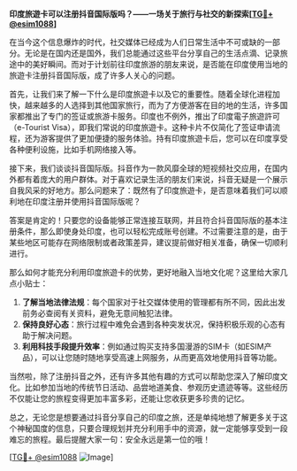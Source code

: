 **印度旅遊卡可以注册抖音国际版吗？——一场关于旅行与社交的新探索[[TG💪+ @esim1088](https://t.me/s/esim1088)]**

在当今这个信息爆炸的时代，社交媒体已经成为人们日常生活中不可或缺的一部分。无论是在国内还是国外，我们总能通过这些平台分享自己的生活点滴、记录旅途中的美好瞬间。而对于计划前往印度旅游的朋友来说，是否能在印度使用当地的旅遊卡注册抖音国际版，成了许多人关心的问题。

首先，让我们来了解一下什么是印度旅遊卡以及它的重要性。随着全球化进程加快，越来越多的人选择到其他国家旅行，而为了方便游客在目的地的生活，许多国家都推出了专门的签证或旅游卡服务。印度也不例外，推出了印度電子旅遊許可（e-Tourist Visa），即我们常说的印度旅遊卡。这种卡片不仅简化了签证申请流程，还为游客提供了更加便捷的服务体验。持有印度旅遊卡后，您可以在印度享受各种便利设施，比如手机网络接入等。

接下来，我们谈谈抖音国际版。抖音作为一款风靡全球的短视频社交应用，在国内外都有着庞大的用户群体。对于喜欢记录生活的朋友们来说，抖音无疑是一个展示自我风采的好地方。那么问题来了：既然有了印度旅遊卡，是否意味着我们可以顺利地在印度注册并使用抖音国际版呢？

答案是肯定的！只要您的设备能够正常连接互联网，并且符合抖音国际版的基本注册条件，那么即使身处印度，也可以轻松完成账号创建。不过需要注意的是，由于某些地区可能存在网络限制或者政策差异，建议提前做好相关准备，确保一切顺利进行。

那么如何才能充分利用印度旅遊卡的优势，更好地融入当地文化呢？这里给大家几点小贴士：

1. **了解当地法律法规**：每个国家对于社交媒体使用的管理都有所不同，因此出发前务必查阅有关资料，避免无意间触犯法律。
2. **保持良好心态**：旅行过程中难免会遇到各种突发状况，保持积极乐观的心态有助于解决问题。
3. **利用科技手段提升效率**：例如通过购买支持多国漫游的SIM卡（如ESIM产品），可以让您随时随地享受高速上网服务，从而更高效地使用抖音等功能。

当然啦，除了注册抖音之外，还有许多其他有趣的方式可以帮助您深入了解印度文化。比如参加当地的传统节日活动、品尝地道美食、参观历史遗迹等等。这些经历不仅能让您的旅程变得更加丰富多彩，还能让您收获更多珍贵的记忆。

总之，无论您是想要通过抖音分享自己的印度之旅，还是单纯地想了解更多关于这个神秘国度的信息，只要合理规划并充分利用手中的资源，就一定能够享受到一段难忘的旅程。最后提醒大家一句：安全永远是第一位的哦！

[[TG💪+ @esim1088](https://t.me/s/esim1088) ![Image](https://i.postimg.cc/4NQfJmqS/Snipaste-2025-05-13-00-14-12.png)]